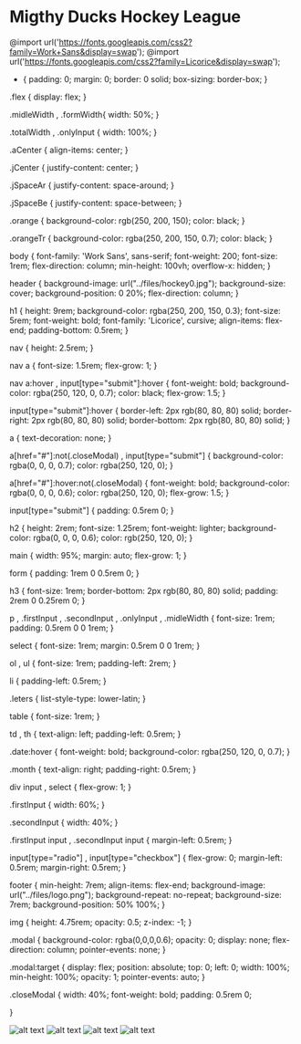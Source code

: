 # Migthy Ducks Hockey League

@import url('https://fonts.googleapis.com/css2?family=Work+Sans&display=swap');
@import url('https://fonts.googleapis.com/css2?family=Licorice&display=swap');

* {
    padding: 0;
    margin: 0;
    border: 0 solid;
    box-sizing: border-box;
}

.flex {
    display: flex;
}

.midleWidth , .formWidth{
    width: 50%;
}

.totalWidth , .onlyInput {
    width: 100%;
}

.aCenter {
    align-items: center;
}

.jCenter {
    justify-content: center;
}

.jSpaceAr {
    justify-content: space-around;
}

.jSpaceBe {
    justify-content: space-between;
}

.orange {
    background-color: rgb(250, 200, 150);
    color: black;
}

.orangeTr {
    background-color: rgba(250, 200, 150, 0.7);
    color: black;
}

body {
    font-family: 'Work Sans', sans-serif;
    font-weight: 200;
    font-size: 1rem;
    flex-direction: column;
    min-height: 100vh;
    overflow-x: hidden;
}

header {
    background-image: url("../files/hockey0.jpg");
    background-size: cover;
    background-position: 0 20%;
    flex-direction: column;
}

h1 {
    height: 9rem;
    background-color: rgba(250, 200, 150, 0.3);
    font-size: 5rem;
    font-weight: bold;
    font-family: 'Licorice', cursive;
    align-items: flex-end;
    padding-bottom: 0.5rem;
}

nav {
    height: 2.5rem;
}

nav a {
    font-size: 1.5rem;
    flex-grow: 1;
}

nav a:hover , input[type="submit"]:hover {
    font-weight: bold;
    background-color: rgba(250, 120, 0, 0.7);
    color: black;
    flex-grow: 1.5;
}

input[type="submit"]:hover {
    border-left: 2px rgb(80, 80, 80) solid;
    border-right: 2px rgb(80, 80, 80) solid;
    border-bottom: 2px rgb(80, 80, 80) solid;
}

a {
    text-decoration: none;
}

a[href="#"]:not(.closeModal) , input[type="submit"] {
    background-color:  rgba(0, 0, 0, 0.7);
    color: rgba(250, 120, 0);
}

a[href="#"]:hover:not(.closeModal) {
    font-weight: bold;
    background-color:  rgba(0, 0, 0, 0.6);
    color: rgba(250, 120, 0);
    flex-grow: 1.5;
}

input[type="submit"] {
    padding: 0.5rem 0;
}

h2 {
    height: 2rem;
    font-size: 1.25rem;
    font-weight: lighter;
    background-color: rgba(0, 0, 0, 0.6);
    color: rgb(250, 120, 0);
}

main {
    width: 95%;
    margin: auto;
    flex-grow: 1;
}

form {
    padding: 1rem 0 0.5rem 0;
}

h3 {
    font-size: 1rem;
    border-bottom: 2px rgb(80, 80, 80) solid;
    padding: 2rem 0 0.25rem 0;
}

p , .firstInput , .secondInput , .onlyInput , .midleWidth {
    font-size: 1rem;
    padding: 0.5rem 0 0 1rem;
}

select {
    font-size: 1rem;
    margin: 0.5rem 0 0 1rem;
}

ol , ul {
    font-size: 1rem;
    padding-left: 2rem;
}

li {
    padding-left: 0.5rem;
}

.leters {
    list-style-type: lower-latin;
}

table {
    font-size: 1rem;
}

td , th {
    text-align: left;
    padding-left: 0.5rem;
}

.date:hover {
    font-weight: bold;
    background-color: rgba(250, 120, 0, 0.7);
}

.month {
    text-align: right;
    padding-right: 0.5rem;
}

div input , select {
    flex-grow: 1;
}

.firstInput {
    width: 60%;
}

.secondInput {
    width: 40%;
}

.firstInput input , .secondInput input {
    margin-left: 0.5rem;
}

input[type="radio"] , input[type="checkbox"] {
    flex-grow: 0;
    margin-left: 0.5rem;
    margin-right: 0.5rem;
}

footer {
    min-height: 7rem;
    align-items: flex-end;
    background-image: url("../files/logo.png");
    background-repeat: no-repeat;
    background-size: 7rem;
    background-position: 50% 100%;
}

img {
    height: 4.75rem;
    opacity: 0.5;
    z-index: -1;
}

.modal {
    background-color: rgba(0,0,0,0.6);
    opacity: 0;
    display: none;
    flex-direction: column;
    pointer-events: none;
}

.modal:target {
    display: flex;
    position: absolute;
    top: 0;
    left: 0;
    width: 100%;
    min-height: 100%;
    opacity: 1;
    pointer-events: auto;
}

.closeModal {
    width: 40%;
    font-weight: bold;
    padding: 0.5rem 0;

}

![alt text](mdhl/files/hockey0.jpg)
![alt text](mdhl/files/logo.png)
![alt text](mdhl/files/logoMDHL.png)
![alt text](mdhl/files/tiraHockey.png)